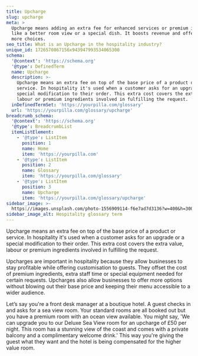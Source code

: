 ```yaml
---
title: Upcharge
slug: upcharge
meta: >
  Upcharge means adding an extra fee for enhanced services or premium items,
  like a better room view or a special dish. It boosts revenue and offers guests
  more choices.
seo_title: What is an Upcharge in the hospitality industry?
unique_id: 1726570867156x943947993534065300
schema:
  '@context': 'https://schema.org'
  '@type': DefinedTerm
  name: Upcharge
  description: >-
    Upcharge means an extra fee on top of the base price of a product or
    service. In hospitality it's used when a customer asks for an upgrade or a
    special modification to their order. This extra cost covers the extra value,
    labour or premium ingredients involved in fulfilling the request.
  inDefinedTermSet: 'https://yourpilla.com/glossary'
  url: 'https://yourpilla.com/glossary/upcharge'
breadcrumb_schema:
  '@context': 'https://schema.org'
  '@type': BreadcrumbList
  itemListElement:
    - '@type': ListItem
      position: 1
      name: Home
      item: 'https://yourpilla.com'
    - '@type': ListItem
      position: 2
      name: Glossary
      item: 'https://yourpilla.com/glossary'
    - '@type': ListItem
      position: 3
      name: Upcharge
      item: 'https://yourpilla.com/glossary/upcharge'
sidebar_image: >-
  https://images.unsplash.com/photo-1556909114-f6e7ad7d3136?w=400&h=300&fit=crop&auto=format
sidebar_image_alt: Hospitality glossary term
---
```

Upcharge means an extra fee on top of the base price of a product or service. In hospitality it's used when a customer asks for an upgrade or a special modification to their order. This extra cost covers the extra value, labour or premium ingredients involved in fulfilling the request.

Upcharges are important in hospitality because they allow businesses to stay profitable while offering customisation to guests. They offset the cost of premium ingredients, extra staff time or special equipment needed for certain requests. Upcharges also allow businesses to offer more options without blowing out their base price and keeping their menu accessible to a wider audience.

Let’s say you're a front desk manager at a boutique hotel. A guest checks in and asks for a sea view room. Your standard rooms are all booked out but you have a premium room with an ocean view available. You might say, 'We can upgrade you to our Deluxe Sea View room for an upcharge of £50 per night. This room has a stunning view of the coast and comes with a private balcony and a complimentary welcome drink.' This way you're giving the guest what they want and the hotel is being compensated for the higher value room.

